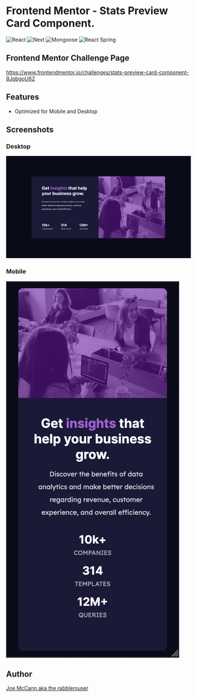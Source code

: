 # Frontend Mentor - Stats Preview Card Component.
![React](https://img.shields.io/badge/React-17.0.1-61dafb)
![Next](https://img.shields.io/badge/Next.js-%5E10.1.3-0baf7c)
![Mongoose](https://img.shields.io/badge/Mongoose-%5E5.12.3-0baf7c)
![React Spring](https://img.shields.io/badge/ReactSpring-%5E9.1.0-82adc9)

## Frontend Mentor Challenge Page
https://www.frontendmentor.io/challenges/stats-preview-card-component-8JqbgoU62

<!-- [Checkout it out!](http://) -->


## Features
- Optimized for Mobile and Desktop


## Screenshots

### Desktop
<img src="https://github.com/the-rabblerouser/frontend-Mentor-Stats-Preview-Card-Component/blob/main/FinishedImages/DesktopFinished.png" />

### Mobile
<img src="https://github.com/the-rabblerouser/frontend-Mentor-Stats-Preview-Card-Component/blob/main/FinishedImages/MobileFinished.png" />


## Author

[Joe McCann aka the rabblerouser](https://www.linkedin.com/in/joseph-mccann-77402a88/)
